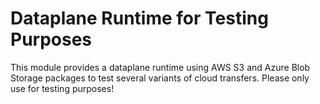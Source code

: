 # Dataplane Runtime for Testing Purposes

This module provides a dataplane runtime using AWS S3 and Azure Blob Storage packages to test
several variants of cloud transfers. Please only use for testing purposes!
